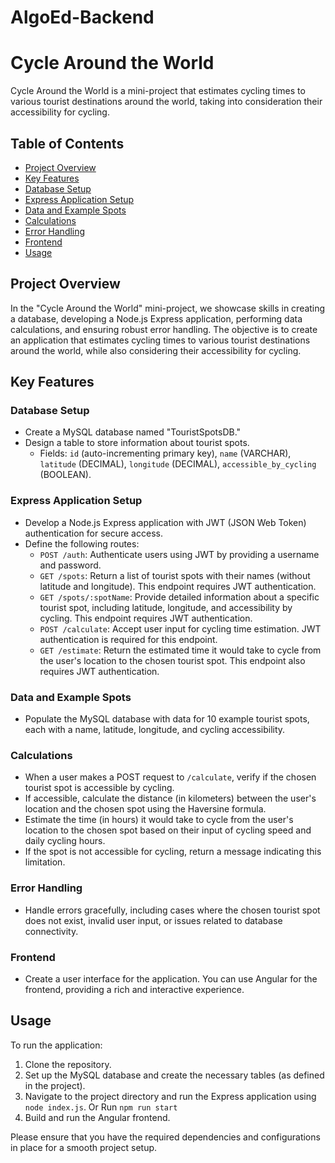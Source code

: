 # AlgoEd-Backend

# Cycle Around the World

Cycle Around the World is a mini-project that estimates cycling times to various tourist destinations around the world, taking into consideration their accessibility for cycling.

## Table of Contents

- [Project Overview](#project-overview)
- [Key Features](#key-features)
- [Database Setup](#database-setup)
- [Express Application Setup](#express-application-setup)
- [Data and Example Spots](#data-and-example-spots)
- [Calculations](#calculations)
- [Error Handling](#error-handling)
- [Frontend](#frontend)
- [Usage](#usage)

## Project Overview

In the "Cycle Around the World" mini-project, we showcase skills in creating a database, developing a Node.js Express application, performing data calculations, and ensuring robust error handling. The objective is to create an application that estimates cycling times to various tourist destinations around the world, while also considering their accessibility for cycling.

## Key Features

### Database Setup

- Create a MySQL database named "TouristSpotsDB."
- Design a table to store information about tourist spots.
  - Fields: `id` (auto-incrementing primary key), `name` (VARCHAR), `latitude` (DECIMAL), `longitude` (DECIMAL), `accessible_by_cycling` (BOOLEAN).

### Express Application Setup

- Develop a Node.js Express application with JWT (JSON Web Token) authentication for secure access.
- Define the following routes:
  - `POST /auth`: Authenticate users using JWT by providing a username and password.
  - `GET /spots`: Return a list of tourist spots with their names (without latitude and longitude). This endpoint requires JWT authentication.
  - `GET /spots/:spotName`: Provide detailed information about a specific tourist spot, including latitude, longitude, and accessibility by cycling. This endpoint requires JWT authentication.
  - `POST /calculate`: Accept user input for cycling time estimation. JWT authentication is required for this endpoint.
  - `GET /estimate`: Return the estimated time it would take to cycle from the user's location to the chosen tourist spot. This endpoint also requires JWT authentication.

### Data and Example Spots

- Populate the MySQL database with data for 10 example tourist spots, each with a name, latitude, longitude, and cycling accessibility.

### Calculations

- When a user makes a POST request to `/calculate`, verify if the chosen tourist spot is accessible by cycling.
- If accessible, calculate the distance (in kilometers) between the user's location and the chosen spot using the Haversine formula.
- Estimate the time (in hours) it would take to cycle from the user's location to the chosen spot based on their input of cycling speed and daily cycling hours.
- If the spot is not accessible for cycling, return a message indicating this limitation.

### Error Handling

- Handle errors gracefully, including cases where the chosen tourist spot does not exist, invalid user input, or issues related to database connectivity.

### Frontend

- Create a user interface for the application. You can use Angular for the frontend, providing a rich and interactive experience.

## Usage

To run the application:

1. Clone the repository.
2. Set up the MySQL database and create the necessary tables (as defined in the project).
3. Navigate to the project directory and run the Express application using `node index.js`. Or Run `npm run start`
4. Build and run the Angular frontend.

Please ensure that you have the required dependencies and configurations in place for a smooth project setup.


